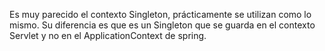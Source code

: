 Es muy parecido el contexto Singleton, prácticamente se utilizan como lo mismo.
Su diferencia es que es un Singleton que se guarda en el contexto Servlet y no en el ApplicationContext de spring.